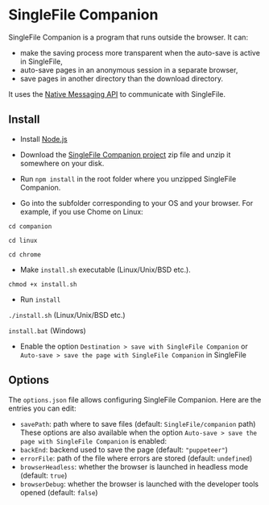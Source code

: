 # SingleFile Companion

SingleFile Companion is a program that runs outside the browser. It can:

- make the saving process more transparent when the auto-save is active in
  SingleFile,
- auto-save pages in an anonymous session in a separate browser,
- save pages in another directory than the download directory.

It uses the
[Native Messaging API](https://developer.mozilla.org/docs/Mozilla/Add-ons/WebExtensions/Native_messaging)
to communicate with SingleFile.

## Install

- Install [Node.js](https://nodejs.org)

- Download the
  [SingleFile Companion project](https://github.com/gildas-lormeau/single-file-companion/archive/master.zip)
  zip file and unzip it somewhere on your disk.

- Run `npm install` in the root folder where you unzipped SingleFile Companion.

- Go into the subfolder corresponding to your OS and your browser. For example,
  if you use Chome on Linux:

`cd companion`

`cd linux`

`cd chrome`

- Make `install.sh` executable (Linux/Unix/BSD etc.).

`chmod +x install.sh`

- Run `install`

`./install.sh` (Linux/Unix/BSD etc.)

`install.bat` (Windows)

- Enable the option `Destination > save with SingleFile Companion` or
  `Auto-save > save the page with SingleFile Companion` in SingleFile

## Options

The `options.json` file allows configuring SingleFile Companion. Here are the
entries you can edit:

- `savePath`: path where to save files (default: `SingleFile/companion` path)
  These options are also available when the option
  `Auto-save > save the page with SingleFile Companion` is enabled:
- `backEnd`: backend used to save the page (default: `"puppeteer"`)
- `errorFile`: path of the file where errors are stored (default: `undefined`)
- `browserHeadless`: whether the browser is launched in headless mode (default:
  `true`)
- `browserDebug`: whether the browser is launched with the developer tools
  opened (default: `false`)
